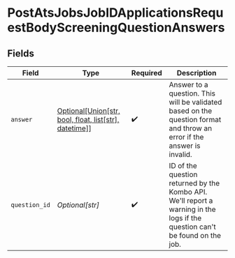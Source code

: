 # PostAtsJobsJobIDApplicationsRequestBodyScreeningQuestionAnswers


## Fields

| Field                                                                                                                                                          | Type                                                                                                                                                           | Required                                                                                                                                                       | Description                                                                                                                                                    |
| -------------------------------------------------------------------------------------------------------------------------------------------------------------- | -------------------------------------------------------------------------------------------------------------------------------------------------------------- | -------------------------------------------------------------------------------------------------------------------------------------------------------------- | -------------------------------------------------------------------------------------------------------------------------------------------------------------- |
| `answer`                                                                                                                                                       | [Optional[Union[str, bool, float, list[str], datetime]]](undefined/models/operations/postatsjobsjobidapplicationsrequestbodyscreeningquestionanswersanswer.md) | :heavy_check_mark:                                                                                                                                             | Answer to a question. This will be validated based on the question format and throw an error if the answer is invalid.                                         |
| `question_id`                                                                                                                                                  | *Optional[str]*                                                                                                                                                | :heavy_check_mark:                                                                                                                                             | ID of the question returned by the Kombo API. We'll report a warning in the logs if the question can't be found on the job.                                    |
